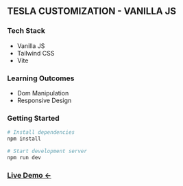 ## TESLA CUSTOMIZATION - VANILLA JS

### Tech Stack

- Vanilla JS
- Tailwind CSS
- Vite

### Learning Outcomes

- Dom Manipulation
- Responsive Design

### Getting Started

```bash
# Install dependencies
npm install

# Start development server
npm run dev
```

### [Live Demo <-](https://tesla-customization-js.vercel.app/)
